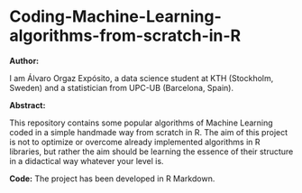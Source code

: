# Coding-Machine-Learning-algorithms-from-scratch-in-R

**Author:**

I am Álvaro Orgaz Expósito, a data science student at KTH (Stockholm, Sweden) and a statistician from UPC-UB (Barcelona, Spain).

**Abstract:** 

This repository contains some popular algorithms of Machine Learning coded in a simple handmade way from scratch in R. The aim of this project is not to optimize or overcome already implemented algorithms in R libraries, but rather the aim should be learning the essence of their structure in a didactical way whatever your level is.

**Code:** 
The project has been developed in R Markdown.
